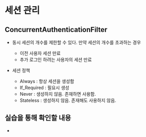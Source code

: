 # 세션 관리

## ConcurrentAuthenticationFilter

- 동시 세션의 개수를 제한할 수 있다. 만약 세션의 개수를 초과하는 경우

  - 이전 사용자 세션 만료
  - 추가 로그인 하려는 사용자의 세션 만료

- 세션 정책
  - Always : 항상 세션을 생성함
  - If_Required : 필요시 생성
  - Never : 생성하지 않음. 존재하면 사용함.
  - Stateless : 생성하지 않음. 존재해도 사용하지 않음.

## 실습을 통해 확인할 내용

-
